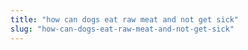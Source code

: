 ```yaml
---
title: "how can dogs eat raw meat and not get sick"
slug: "how-can-dogs-eat-raw-meat-and-not-get-sick"
---
```


